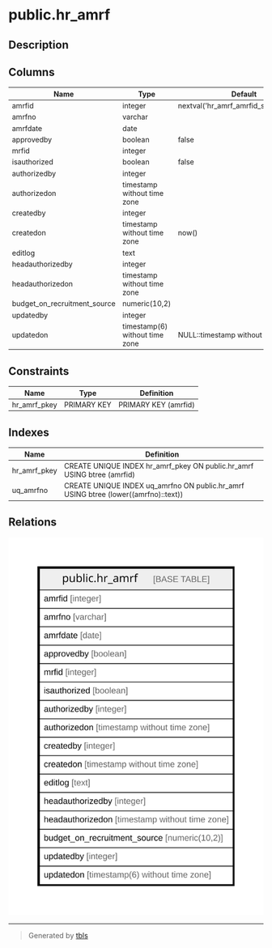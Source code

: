 # public.hr_amrf

## Description

## Columns

| Name | Type | Default | Nullable | Children | Parents | Comment |
| ---- | ---- | ------- | -------- | -------- | ------- | ------- |
| amrfid | integer | nextval('hr_amrf_amrfid_seq'::regclass) | false |  |  |  |
| amrfno | varchar |  | false |  |  |  |
| amrfdate | date |  | false |  |  |  |
| approvedby | boolean | false | true |  |  |  |
| mrfid | integer |  | false |  |  |  |
| isauthorized | boolean | false | false |  |  |  |
| authorizedby | integer |  | true |  |  |  |
| authorizedon | timestamp without time zone |  | true |  |  |  |
| createdby | integer |  | true |  |  |  |
| createdon | timestamp without time zone | now() | true |  |  |  |
| editlog | text |  | true |  |  |  |
| headauthorizedby | integer |  | true |  |  |  |
| headauthorizedon | timestamp without time zone |  | true |  |  |  |
| budget_on_recruitment_source | numeric(10,2) |  | true |  |  |  |
| updatedby | integer |  | true |  |  |  |
| updatedon | timestamp(6) without time zone | NULL::timestamp without time zone | true |  |  |  |

## Constraints

| Name | Type | Definition |
| ---- | ---- | ---------- |
| hr_amrf_pkey | PRIMARY KEY | PRIMARY KEY (amrfid) |

## Indexes

| Name | Definition |
| ---- | ---------- |
| hr_amrf_pkey | CREATE UNIQUE INDEX hr_amrf_pkey ON public.hr_amrf USING btree (amrfid) |
| uq_amrfno | CREATE UNIQUE INDEX uq_amrfno ON public.hr_amrf USING btree (lower((amrfno)::text)) |

## Relations

![er](public.hr_amrf.svg)

---

> Generated by [tbls](https://github.com/k1LoW/tbls)

